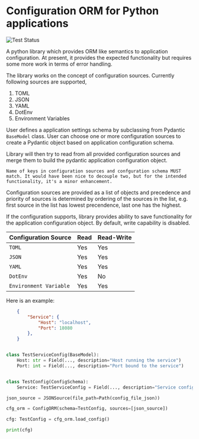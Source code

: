 # Configuration ORM for Python applications

![Test Status](https://github.com/onexay/py-configorm/actions/workflows/python-package.yml/badge.svg)

A python library which provides ORM like semantics to application configuration. At present, it provides the expected functionality but requires some more work in terms of error handling. 

The library works on the concept of configuration sources. Currently following sources are supported, 

1. TOML
2. JSON
3. YAML
4. DotEnv
5. Environment Variables

User defines a application settings schema by subclassing from Pydantic `BaseModel` class. User can choose one or more configuration sources to create a Pydantic object based on application configuration schema.

Library will then try to read from all provided configuration sources and merge them to build the pydantic application configuration object.

`Name of keys in configuration sources and confguration schema MUST match. It would have been nice to decouple two, but for the intended functionality, it's a minor enhancement.`

Configuration sources are provided as a list of objects and precedence and priority of sources is determined by ordering of the sources in the list, e.g. first source in the list has lowest precendence, last one has the highest.

If the configuration supports, library provides ability to save functionality for the application configuration object. By default, write capability is disabled.

| Configuration Source | Read | Read-Write |
|--|--|--|
| `TOML` | Yes | Yes |
| `JSON` | Yes | Yes |
| `YAML` | Yes | Yes |
| `DotEnv` | Yes | No |
| `Environment Variable` | Yes | Yes |

Here is an example:

```json
    {
        "Service": {
            "Host": "localhost",
            "Port": 18080
        },
    }
```

```python

class TestServiceConfig(BaseModel):
    Host: str = Field(..., description="Host running the service")
    Port: int = Field(..., description="Port bound to the service")


class TestConfig(ConfigSchema):
    Service: TestServiceConfig = Field(..., description="Service configuration")

json_source = JSONSource(file_path=Path(config_file_json))

cfg_orm = ConfigORM(schema=TestConfig, sources=[json_source])

cfg: TestConfig = cfg_orm.load_config()

print(cfg)

```